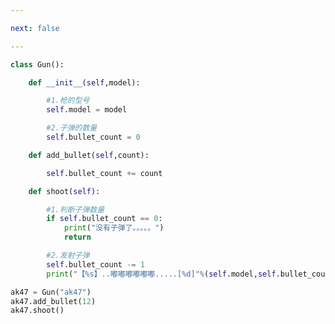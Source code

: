 ```yaml
---

next: false

---
```




<BlogInfo id="928" title="14.枪类开发" author="白日梦想猿" pv=0 read_times=0 pre_cost_time="0分25秒" category="面向对象" tag_list="['面向对象']" create_time="2020.02.25 15:28:55" update_time="2020.02.25 15:46:30" />

```python
class Gun():

    def __init__(self,model):

        #1.枪的型号
        self.model = model

        #2.子弹的数量
        self.bullet_count = 0

    def add_bullet(self,count):

        self.bullet_count += count

    def shoot(self):

        #1.判断子弹数量
        if self.bullet_count == 0:
            print("没有子弹了。。。。。")
            return

        #2.发射子弹
        self.bullet_count -= 1
        print("【%s】..嘟嘟嘟嘟嘟嘟.....[%d]"%(self.model,self.bullet_count))

ak47 = Gun("ak47")
ak47.add_bullet(12)
ak47.shoot()
```



<ActionBox />
